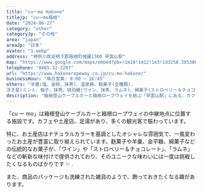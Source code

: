 ```yaml
---
title: "cuーmo Hakone"
titlejp: "cuーmo箱根"
date: "2024-06-27"
category: "other"
categoryJp: "その他"
area: "japan"
areaJp: "日本"
avator: "1.webp"
address: "神奈川県足柄下郡箱根町強羅1300 早雲山駅"
map: "https://www.google.com/maps/embed?pb=!1m18!1m12!1m3!1d3258.385386806939!2d139.03296131119347!3d35.24666695361!2m3!1f0!2f0!3f0!3m2!1i1024!2i768!4f13.1!3m3!1m2!1s0x60199f300b5606c5%3A0xa99dc9155bd44885!2zY3XigJVtb-euseague-8iOOCr-ODvOODouOBr-OBk-OBre-8iQ!5e0!3m2!1sja!2sjp!4v1719547602925!5m2!1sja!2sjp"
telephone: "0465-32-2207"
url: "https://www.hakoneropeway.co.jp/cu-mo-hakone/"
businessHour: "毎日営業: 9:00 ~ 16:45"
others: "羊羹(塩、金時、抹茶)、温泉餅、麩菓子(全種類)、  
浮き星(ミント、柚子、抹茶、琥珀糖(ワイン、抹茶、ラムネ)、綿菓子(ストロベリー＆チョコレート、抹茶金時、綿灯華、プレーン)はヴィーガンです。"
description: "箱根登山ケーブルカーと箱根ロープウェイを結ぶ「早雲山駅」にある、カフェ、土産店、足湯を備えた総合施設です。ヴィーガンのお菓子もあります。"
---
```


「cu ー mo」は箱根登山ケーブルカーと箱根ロープウェイの中継地点に位置する施設です。カフェや土産店、足湯があり、多くの観光客で賑わっています。

特に、お土産店はナチュラルカラーを基調としたオシャレな雰囲気で、一風変わったお土産が豊富に取り揃えられています。麩菓子や羊羹、金平糖、綿菓子などの伝統的なお菓子が、「ワイン」や「ストロベリー＆チョコレート」、「ラムネ」などの斬新な味付けで提供されており、そのユニークな味わいには一度は挑戦したくなるものばかりです ✨ .

また、商品のパッケージも洗練された雑貨のようで、飾っておきたくなる趣があります。
